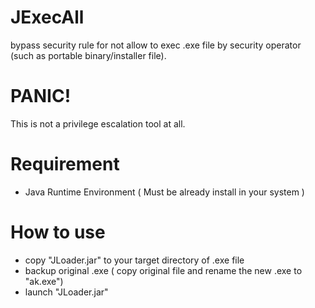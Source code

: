 # JExecAll
bypass security rule for not allow to exec .exe file by security operator (such as portable binary/installer file).
# PANIC!
This is not a privilege escalation tool at all.
# Requirement
- Java Runtime Environment ( Must be already install in your system )
# How to use
- copy "JLoader.jar" to your target directory of .exe file
- backup original .exe ( copy original file and rename the new .exe to "ak.exe")
- launch "JLoader.jar"
